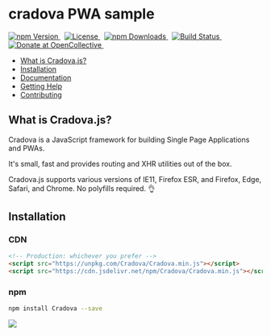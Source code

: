# cradova PWA sample

<p>
	<a href="https://www.npmjs.com/package/cradova">
		<img src="https://img.shields.io/npm/v/cradova.svg" alt="npm Version" />
	</a>&nbsp;
	<a href="https://github.com/fridaycandour/cradova/blob/next/LICENSE">
		<img src="https://img.shields.io/npm/l/Cradova.svg" alt="License" />
	</a>&nbsp;
	<a href="https://www.npmjs.com/package/cradova">
		<img src="https://img.shields.io/npm/dm/Cradova.svg" alt="npm Downloads">
	</a>&nbsp;
	<a href="https://www.npmjs.com/package/cradova">
		<img src="https://img.shields.io/travis/cradova/cradova.js/next.svg?colorB=brightgreen" alt="Build Status">
	</a>
    &nbsp;
	<a href="https://opencollective.com/cradova">
		<img src="https://img.shields.io/opencollective/all/cradova.svg?colorB=brightgreen" alt="Donate at OpenCollective">
	</a>&nbsp;
</p>

- [What is Cradova.js?](#what-is-Cradova?)
- [Installation](#installation)
- [Documentation](#documentation)
- [Getting Help](#getting-help)
- [Contributing](#building-Cradova-parkages)

## What is Cradova.js?

Cradova is a JavaScript framework for building Single Page Applications and PWAs.

It's small, fast and provides routing and XHR utilities out of the box.

Cradova.js supports various versions of IE11, Firefox ESR, and Firefox, Edge, Safari, and Chrome. No polyfills required. 👌

## Installation

### CDN

```html
<!-- Production: whichever you prefer -->
<script src="https://unpkg.com/Cradova/Cradova.min.js"></script>
<script src="https://cdn.jsdelivr.net/npm/Cradova/Cradova.min.js"></script>
```

### npm

```bash
npm install Cradova --save
```

<img src="Sample app.jpg">
